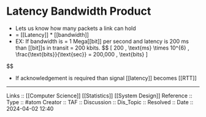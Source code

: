 # Latency Bandwidth Product

- Lets us know how many packets a link can hold
- = [[Latency]] * [[bandwidth]]
- EX: If bandwidth is = 1 Mega[[bit]] per second and latency is 200 ms than [[bit]]s in transit = 200 kbits. 
$$
[
200 \, \text{ms} \times 10^{6} \, \frac{\text{bits}}{\text{sec}} = 200,000 \, \text{bits}
]

$$
- If acknowledgement is required than signal [[latency]] becomes [[RTT]]

---
Links :: [[Computer Science]] [[Statistics]] [[System Design]]
Reference ::
Type :: #atom
Creator ::
TAF ::
Discussion ::
Dis_Topic :: 
Resolved ::
Date :: 2024-04-02 12:40
